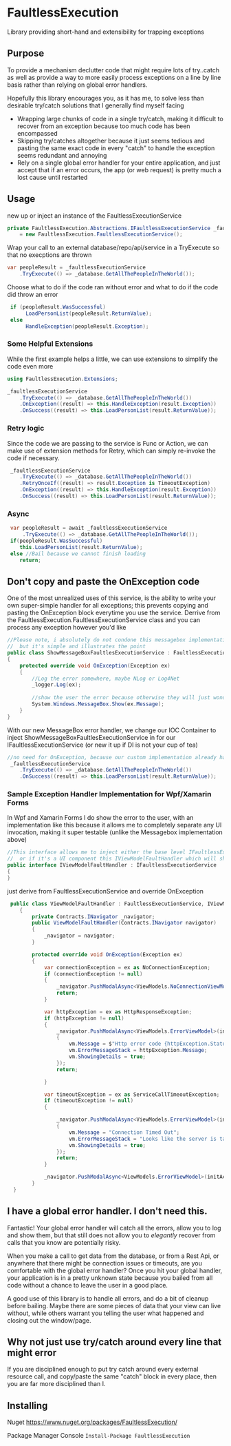 # FaultlessExecution
Library providing short-hand and extensibility for trapping exceptions

## Purpose
To provide a mechanism declutter code that might require lots of try..catch as well as provide a way to more easily process exceptions on a line by line basis rather than relying on global error handlers. 

Hopefully this library encourages you, as it has me, to solve less than desirable try/catch solutions that I generally find myself facing
* Wrapping large chunks of code in a single try/catch, making it difficult to recover from an exception because too much code has been encompassed 
* Skipping try/catches altogether because it just seems tedious and pasting the same exact code in every "catch" to handle the exception seems redundant and annoying
* Rely on a single global error handler for your entire application, and just accept that if an error occurs, the app (or web request) is pretty much a lost cause until restarted


## Usage
new up or inject an instance of the FaultlessExecutionService
```c#
private FaultlessExecution.Abstractions.IFaultlessExecutionService _faultlessExecutionService
    = new FaultlessExecution.FaultlessExecutionService();
```        

Wrap your call to an external database/repo/api/service in a TryExecute so that no execptions are thrown
```c#
var peopleResult = _faultlessExecutionService
    .TryExecute(() => _database.GetAllThePeopleInTheWorld());
```

Choose what to do if the code ran without error and what to do if the code did throw an error
```c#
 if (peopleResult.WasSuccessful)
      LoadPersonList(peopleResult.ReturnValue);
 else
      HandleException(peopleResult.Exception);
```
### Some Helpful Extensions
While the first example helps a little, we can use extensions to simplify the code even more
```c#
using FaultlessExecution.Extensions;
```
```c#
_faultlessExecutionService
    .TryExecute(() => _database.GetAllThePeopleInTheWorld())
    .OnException((result) => this.HandleException(result.Exception))
    .OnSuccess((result) => this.LoadPersonList(result.ReturnValue));
```

### Retry logic
Since the code we are passing to the service is Func<T> or Action, we can make use of extension methods for Retry, which can simply re-invoke the code if necessary.
```c#
 _faultlessExecutionService
    .TryExecute(() => _database.GetAllThePeopleInTheWorld())
    .RetryOnceIf((result) => result.Exception is TimeoutException)
    .OnException((result) => this.HandleException(result.Exception))
    .OnSuccess((result) => this.LoadPersonList(result.ReturnValue));
```

### Async 
```c#
 var peopleResult = await _faultlessExecutionService
     .TryExecute(() => _database.GetAllThePeopleInTheWorld());
 if(peopleResult.WasSuccessful)
    this.LoadPersonList(result.ReturnValue);
 else //Bail because we cannot finish loading    
    return;
```
## Don't copy and paste the OnException code
One of the most unrealized uses of this service, is the ability to write your own super-simple handler for all exceptions; this prevents copying and pasting the OnException block everytime you use the service.
Derrive from the FaultlessExecution.FaultlessExecutionService class and you can process any exception however you'd like
```c#
//Please note, i absolutely do not condone this messagebox implementation, 
//  but it's simple and illustrates the point
public class ShowMessageBoxFaultlesExecutionService : FaultlessExecution.FaultlessExecutionService
{
    protected override void OnException(Exception ex)
    {
        //Log the error somewhere, maybe NLog or Log4Net
        _logger.Log(ex);
        
        //show the user the error because otherwise they will just wonder why the view did not load
        System.Windows.MessageBox.Show(ex.Message);
    }
}
```

With our new MessageBox error handler, we change our IOC Container to inject ShowMessageBoxFaultlesExecutionService in for our IFaultlessExecutionService (or new it up if DI is not your cup of tea)
```c#
//no need for OnException, because our custom implementation already handles the errors
 _faultlessExecutionService
    .TryExecute(() => _database.GetAllThePeopleInTheWorld())
    .OnSuccess((result) => this.LoadPersonList(result.ReturnValue));
```

### Sample Exception Handler Implementation for Wpf/Xamarin Forms
In Wpf and Xamarin Forms I do show the error to the user, with an implementation like this because it allows me to completely separate any UI invocation, making it super testable (unlike the Messagebox implementation above)
```c#
//This interface allows me to inject either the base level IFaultlessExecutionService into my class 
//  or if it's a UI component this IViewModelFaultHandler which will show something to the user
public interface IViewModelFaultHandler : IFaultlessExecutionService
{
}
```

just derive from FaultlessExecutionService and override OnException
```c#
 public class ViewModelFaultHandler : FaultlessExecutionService, IViewModelFaultHandler
    {
        private Contracts.INavigator _navigator;
        public ViewModelFaultHandler(Contracts.INavigator navigator)
        {
            _navigator = navigator;
        }

        protected override void OnException(Exception ex)
        {
            var connectionException = ex as NoConnectionException;
            if (connectionException != null)
            {
                _navigator.PushModalAsync<ViewModels.NoConnectionViewModel>();
                return;
            }

            var httpException = ex as HttpResponseException;
            if (httpException != null)
            {
                _navigator.PushModalAsync<ViewModels.ErrorViewModel>(initAction: (vm) =>
                {
                    vm.Message = $"Http error code {httpException.StatusCode}";
                    vm.ErrorMessageStack = httpException.Message;
                    vm.ShowingDetails = true;
                });
                return;

            }

            var timeoutException = ex as ServiceCallTimeoutException;
            if (timeoutException != null)
            {

                _navigator.PushModalAsync<ViewModels.ErrorViewModel>(initAction: (vm) =>
                {
                    vm.Message = "Connection Timed Out";
                    vm.ErrorMessageStack = "Looks like the server is taking too long to respond, this can be caused by poor connectivity or an error with our servers. Please try again in a while";
                    vm.ShowingDetails = true;
                });
                return;
            }

            _navigator.PushModalAsync<ViewModels.ErrorViewModel>(initAction: (vm) => vm.LoadFromException(ex));
        }
  }
```

## I have a global error handler. I don't need this.
Fantastic! Your global error handler will catch all the errors, allow you to log and show them, but that still does not allow you to _elegantly_ recover from calls that you know are potentially risky.

When you make a call to get data from the database, or from a Rest Api, or anywhere that there might be connection issues or timeouts, are you comfortable with the global error handler?  Once you hit your global handler, your application is in a pretty unknown state because you bailed from all code without a chance to leave the user in a good place.

A good use of this library is to handle all errors, and do a bit of cleanup before bailing. Maybe there are some pieces of data that your view can live without, while others warrant you telling the user what happened and closing out the window/page.

## Why not just use try/catch around every line that might error
If you are disciplined enough to put try catch around every external resource call, and copy/paste the same "catch" block in every place, then you are far more disciplined than I.

## Installing
Nuget https://www.nuget.org/packages/FaultlessExecution/

Package Manager Console
`Install-Package FaultlessExecution`
